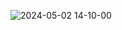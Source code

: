 ![2024-05-02 14-10-00](https://github.com/ethicaljivitesh/Autoruns/assets/89233845/23b3320a-8837-4a82-8e82-fd4b0e6c17f6) 
